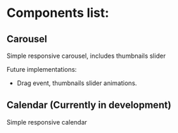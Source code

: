 # Components list:

## Carousel 

  Simple responsive carousel, includes thumbnails slider <br />
  
  Future implementations:
  - Drag event, thumbnails slider animations.  

## Calendar (Currently in development)
  Simple responsive calendar
